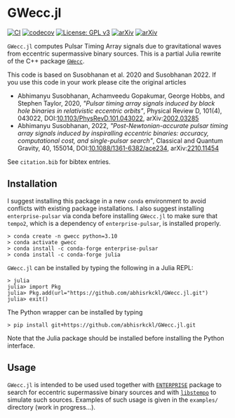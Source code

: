 GWecc.jl
========

[![CI](https://github.com/abhisrkckl/GWecc.jl/actions/workflows/ci.yml/badge.svg?branch=main)](https://github.com/abhisrkckl/GWecc.jl/actions/workflows/ci.yml)
[![codecov](https://codecov.io/gh/abhisrkckl/GWecc.jl/branch/main/graph/badge.svg?token=ZLIW2MYZ7L)](https://codecov.io/gh/abhisrkckl/GWecc.jl)
[![License: GPL v3](https://img.shields.io/badge/License-GPLv3-blue.svg)](https://www.gnu.org/licenses/gpl-3.0)
[![arXiv](https://img.shields.io/badge/arXiv-2002.03285-b31b1b.svg)](https://arxiv.org/abs/2002.03285)
[![arXiv](https://img.shields.io/badge/arXiv-2210.11454-b31b1b.svg)](https://arxiv.org/abs/2210.11454)

`GWecc.jl` computes Pulsar Timing Array signals due to gravitational waves from eccentric supermassive binary sources.
This is a partial Julia rewrite of the C++ package [`GWecc`](https://github.com/abhisrkckl/GWecc).

This code is based on Susobhanan et al. 2020 and Susobhanan 2022. If you use this code in your work please cite the original articles

* Abhimanyu Susobhanan, Achamveedu Gopakumar, George Hobbs, and Stephen Taylor, 2020, *"Pulsar timing array signals induced by black hole binaries in relativistic eccentric orbits"*, Physical Review D, 101(4), 043022, DOI:[10.1103/PhysRevD.101.043022](https://doi.org/10.1103/PhysRevD.101.043022), arXiv:[2002.03285](https://arxiv.org/abs/2002.03285)
* Abhimanyu Susobhanan, 2022, *"Post-Newtonian-accurate pulsar timing array signals induced by inspiralling eccentric binaries: accuracy, computational cost, and single-pulsar search"*, Classical and Quantum Gravity, 40, 155014, DOI:[10.1088/1361-6382/ace234](https://doi.org/10.1088/1361-6382/ace234),  arXiv:[2210.11454](https://arxiv.org/abs/2210.11454)

See `citation.bib` for bibtex entries.

Installation
------------
I suggest installing this package in a new `conda` environment to avoid conflicts with existing package installations.
I also suggest installing `enterprise-pulsar` via conda before installing `GWecc.jl` to make sure that `tempo2`, which is
a dependency of `enterprise-pulsar`, is installed properly.

```
> conda create -n gwecc python=3.10
> conda activate gwecc
> conda install -c conda-forge enterprise-pulsar
> conda install -c conda-forge julia
```

`GWecc.jl` can be installed by typing the following in a Julia REPL:

```
> julia
julia> import Pkg
julia> Pkg.add(url="https://github.com/abhisrkckl/GWecc.jl.git")
julia> exit()
```

The Python wrapper can be installed by typing

```
> pip install git+https://github.com/abhisrkckl/GWecc.jl.git
```

Note that the Julia package should be installed before installing the Python interface.

Usage
-----
`GWecc.jl` is intended to be used used together with [`ENTERPRISE`](https://github.com/nanograv/enterprise/) package to search for eccentric supermassive binary sources and with [`libstempo`](https://github.com/vallis/libstempo/) to simulate such sources. Examples of such usage is given in the `examples/` directory (work in progress...). 
